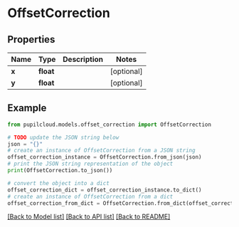 # OffsetCorrection


## Properties

Name | Type | Description | Notes
------------ | ------------- | ------------- | -------------
**x** | **float** |  | [optional] 
**y** | **float** |  | [optional] 

## Example

```python
from pupilcloud.models.offset_correction import OffsetCorrection

# TODO update the JSON string below
json = "{}"
# create an instance of OffsetCorrection from a JSON string
offset_correction_instance = OffsetCorrection.from_json(json)
# print the JSON string representation of the object
print(OffsetCorrection.to_json())

# convert the object into a dict
offset_correction_dict = offset_correction_instance.to_dict()
# create an instance of OffsetCorrection from a dict
offset_correction_from_dict = OffsetCorrection.from_dict(offset_correction_dict)
```
[[Back to Model list]](../README.md#documentation-for-models) [[Back to API list]](../README.md#documentation-for-api-endpoints) [[Back to README]](../README.md)


